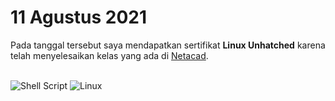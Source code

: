 # 11 Agustus 2021

Pada tanggal tersebut saya mendapatkan sertifikat **Linux Unhatched** karena telah menyelesaikan kelas yang ada di [Netacad](https://www.netacad.com/).<br><br>

![Shell Script](https://img.shields.io/badge/Shell_Script-121011?style=flat-square&logo=gnu-bash&logoColor=white)
![Linux](https://img.shields.io/badge/Linux-black?style=flat-square&logo=linux)
